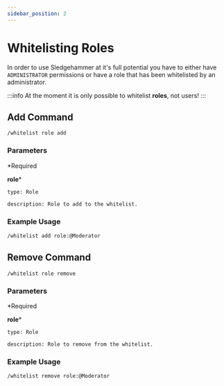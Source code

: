 ```yaml
---
sidebar_position: 2
---
```


# Whitelisting Roles

In order to use Sledgehammer at it's full potential you have to either have `ADMINISTRATOR` permissions or have a role that has been whitelisted by an administrator.

:::info 
At the moment it is only possible to whitelist **roles**, not users!
:::

## Add Command

```
/whitelist role add
```

### Parameters
*Required


**role***

    type: Role

    description: Role to add to the whitelist.

### Example Usage

```md
/whitelist add role:@Moderator
```

## Remove Command

```
/whitelist role remove
```

### Parameters
*Required


**role***

    type: Role

    description: Role to remove from the whitelist.


### Example Usage

```md
/whitelist remove role:@Moderator
```